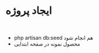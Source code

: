 # ایجاد پروژه
<br>
<ul>
    <li>
        php artisan db:seed هم انجام شود
    </li>
    <li>
        محصول نمونه در صفحه ابتدایی
    </li>
</ul>
